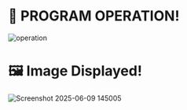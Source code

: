 # 📌 PROGRAM OPERATION!
![operation](https://github.com/user-attachments/assets/1b9a0cb0-ef4b-4b9f-a7fb-fa7717b4e7d7)
# 🖼️ Image Displayed!

![Screenshot 2025-06-09 145005](https://github.com/user-attachments/assets/23efbf30-e52f-4914-b54a-3bfe77bb51ad)

